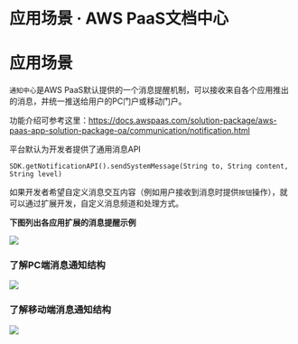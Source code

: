# 应用场景 · AWS PaaS文档中心

# 应用场景

`通知中心`是AWS PaaS默认提供的一个消息提醒机制，可以接收来自各个应用推出的消息，并统一推送给用户的PC门户或移动门户。

功能介绍可参考这里：<https://docs.awspaas.com/solution-package/aws-paas-app-solution-package-oa/communication/notification.html>

平台默认为开发者提供了通用消息API
    
    
    SDK.getNotificationAPI().sendSystemMessage(String to, String content, String level)
    

如果开发者希望自定义消息交互内容（例如用户接收到消息时提供`按钮`操作），就可以通过扩展开发，自定义消息频道和处理方式。

**下图列出各应用扩展的消息提醒示例**

[![](https://docs.awspaas.com/reference-guide/aws-paas-plugin-development-reference-guide/plugins/notification-1.png)](<notification-1.png>)

### 了解PC端消息通知结构

[![](https://docs.awspaas.com/reference-guide/aws-paas-plugin-development-reference-guide/plugins/notification-3.png)](<notification-3.png>)

### 了解移动端消息通知结构

[![](https://docs.awspaas.com/reference-guide/aws-paas-plugin-development-reference-guide/plugins/notification-5.png)](<notification-5.png>)
